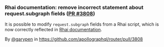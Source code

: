 ### Rhai documentation: remove incorrect statement about request.subgraph fields ([PR #3808](https://github.com/apollographql/router/pull/3808))

It is possible to modify `request.subgraph` fields from a Rhai script, which is now correctly reflected in [Rhai documentation](https://www.apollographql.com/docs/router/customizations/rhai-api/#request-interface).

By [@garypen](https://github.com/garypen) in https://github.com/apollographql/router/pull/3808